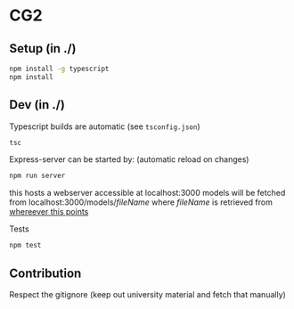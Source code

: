 # CG2

## Setup (in ./)

```bash
npm install -g typescript
npm install
```

## Dev (in ./)

Typescript builds are automatic (see `tsconfig.json`)
```bash
tsc
```

Express-server can be started by: (automatic reload on changes)
```bash
npm run server
```
this hosts a webserver accessible at localhost:3000
models will be fetched from localhost:3000/models/*fileName* where *fileName* is retrieved from [whereever this points](https://github.com/ltetzlaff/cg2/blob/master/server/server.js#L16)


Tests
```bash
npm test
```

## Contribution

Respect the gitignore (keep out university material and fetch that manually)
